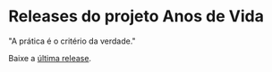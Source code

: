 # Releases do projeto Anos de Vida

"A prática é o critério da verdade."

Baixe a [última release](https://github.com/bamboo/adv/releases).
